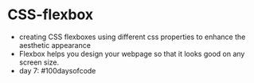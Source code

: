 # CSS-flexbox
- creating CSS flexboxes using different css properties to enhance the aesthetic appearance
- Flexbox helps you design your webpage so that it looks good on any screen size.
- day 7: #100daysofcode
